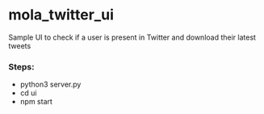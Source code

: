 # mola_twitter_ui
Sample UI to check if a user is present in Twitter and download their latest tweets

### Steps:

- python3 server.py
- cd ui
- npm start
